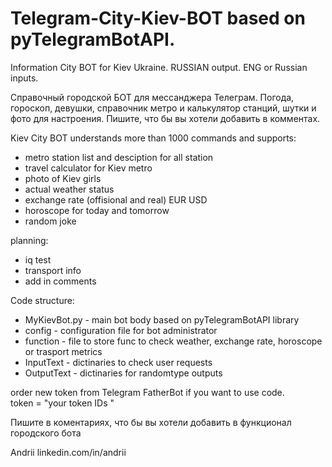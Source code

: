 # Telegram-City-Kiev-BOT based on pyTelegramBotAPI.

Information City BOT for Kiev Ukraine. RUSSIAN output. ENG or Russian inputs.

Справочный городской БОТ для мессанджера Телеграм. Погода, гороскоп, девушки, справочник метро и калькулятор станций, шутки и фото для настроения. Пишите, что бы вы хотели добавить в комментах.

Kiev City BOT understands more than 1000 commands and supports:

- metro station list and desciption for all station
- travel calculator for Kiev metro
- photo of Kiev girls
- actual weather status
- exchange rate (offisional and real)  EUR USD 
- horoscope for today and tomorrow
- random joke

planning:
- iq test 
- transport info
- add in comments

Code structure:
- MyKievBot.py - main bot body based on pyTelegramBotAPI library
- config - configuration file for bot administrator
- function - file to store func to check weather, exchange rate, horoscope or trasport metrics
- InputText - dictinaries to check user requests
- OutputText - dictinaries for randomtype outputs

order new token from Telegram FatherBot if you want to use code.  
token = "your token IDs "


Пишите в коментариях, что бы вы хотели добавить в функционал городского бота

 Andrii 
 linkedin.com/in/andrii
